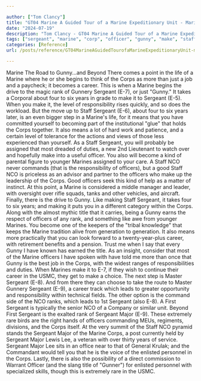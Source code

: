 ```yaml
---

author: ["Tom Clancy"]
title: "GT04 Marine A Guided Tour of a Marine Expeditionary Unit - Marine_split_031.html"
date: "2024-07-19"
description: "Tom Clancy - GT04 Marine A Guided Tour of a Marine Expeditionary Unit"
tags: ["sergeant", "marine", "corp", "officer", "gunny", "make", "staff", "also", "nco", "career", "rank", "year", "responsibility", "major", "take", "four", "six", "mean", "title", "beyond", "point", "life", "begin", "job", "drive"]
categories: [Reference]
url: /posts/reference/GT04MarineAGuidedTourofaMarineExpeditionaryUnit-marinesplit031html

---
```



Marine
The Road to Gunny...and Beyond
There comes a point in the life of a Marine where he or she begins to think of the Corps as more than just a job and a paycheck; it becomes a career. This is when a Marine begins the drive to the magic rank of Gunnery Sergeant (E-7), or just "Gunny." It takes a Corporal about four to six years in grade to make it to Sergeant (E-5). When you make it, the level of responsibility rises quickly, and so does the workload. But the move up to Staff Sergeant (E-6), about four to six years later, is an even bigger step in a Marine's life, for it means that you have committed yourself to becoming part of the institutional "glue" that holds the Corps together. It also means a lot of hard work and patience, and a certain level of tolerance for the actions and views of those less experienced than yourself. As a Staff Sergeant, you will probably be assigned that most dreaded of duties, a new 2nd Lieutenant to watch over and hopefully make into a useful officer. You also will become a kind of parental figure to younger Marines assigned to your care. A Staff NCO never commands (that is the responsibility of officers), but a good Staff NCO is priceless as an advisor and partner to the officers who make up the leadership of the Corps. Good officers seek this kind of help as a matter of instinct.
At this point, a Marine is considered a middle manager and leader, with oversight over rifle squads, tanks and other vehicles, and aircraft. Finally, there is the drive to Gunny. Like making Staff Sergeant, it takes four to six years; and making it puts you in a different category within the Corps. Along with the almost mythic title that it carries, being a Gunny earns the respect of officers of any rank, and something like awe from younger Marines. You become one of the keepers of the "tribal knowledge" that keeps the Marine tradition alive from generation to generation. It also means more practically that you can look forward to a twenty-year-plus career, with retirement benefits and a pension. Trust me when I say that every Gunny I have known has earned the title. As an insight, consider that most of the Marine officers I have spoken with have told me more than once that Gunny is the best job in the Corps, with the widest ranges of responsibilities and duties.
When Marines make it to E-7, if they wish to continue their career in the USMC, they get to make a choice. The next step is Master Sergeant (E-8). And from there they can choose to take the route to Master Gunnery Sergeant (E-9), a career track which leads to greater opportunity and responsibility within technical fields. The other option is the command side of the NCO ranks, which leads to 1st Sergeant (also E-8). A First Sergeant is typically the senior NCO of a Company or similar unit. Beyond First Sergeant is the exalted rank of Sergeant Major (E-9). These extremely rare birds are the right hands of officers commanding MEUs, regiments, divisions, and the Corps itself. At the very summit of the Staff NCO pyramid stands the Sergeant Major of the Marine Corps, a post currently held by Sergeant Major Lewis Lee, a veteran with over thirty years of service. Sergeant Major Lee sits in an office near to that of General Krulak; and the Commandant would tell you that he is the voice of the enlisted personnel in the Corps. Lastly, there is also the possibility of a direct commission to Warrant Officer (and the slang title of "Gunner") for enlisted personnel with specialized skills, though this is extremely rare in the USMC.
